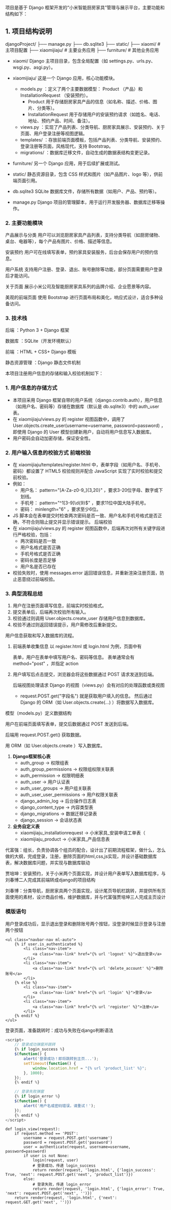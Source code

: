 项目是基于 Django 框架开发的“小米智能厨房家具”管理与展示平台，主要功能和结构如下：

## 1. 项目结构说明

djangoProject/
├── manage.py
├── db.sqlite3
├── static/
├── xiaomi/           # 主项目配置
├── xiaomijiaju/      # 主要业务应用
├── furniture/        # 其他业务应用

- xiaomi/ Django 主项目目录，包含全局配置（如 settings.py、urls.py、wsgi.py、asgi.py）。
- xiaomijiaju/ 这是一个 Django 应用，核心功能模块。

  - models.py ：定义了两个主要数据模型： Product （产品）和 InstallationRequest （安装预约）。
    - Product 用于存储厨房家具产品的信息（如名称、描述、价格、图片、分类等）。
    - InstallationRequest 用于存储用户的安装预约请求（如姓名、电话、地址、预约产品、时间、备注）。
  - views.py ：实现了产品列表、分类导航、厨房家具展示、安装预约、关于页面、用户登录注册等视图逻辑。
  - templates/ ：存放前端页面模板，包括产品列表、分类导航、安装预约、登录注册等页面，风格现代，支持 Bootstrap。
  - migrations/ ：数据库迁移文件，自动生成的数据表结构变更记录。
- furniture/ 另一个 Django 应用，用于后续扩展或测试。
- static/ 静态资源目录，包含 CSS 样式和图片（如产品图片、logo 等），供前端页面引用。
- db.sqlite3 SQLite 数据库文件，存储所有数据（如用户、产品、预约等）。
- manage.py Django 项目的管理脚本，用于运行开发服务器、数据库迁移等操作。

### 2. 主要功能模块
产品展示与分类 用户可以浏览厨房家具产品列表，支持分类导航（如厨房储物、桌台、电器等），每个产品有图片、价格、描述等信息。

安装预约 用户可在线填写表单，预约家具安装服务，后台会保存用户的预约信息。

用户系统 支持用户注册、登录、退出、账号删除等功能，部分页面需要用户登录后才能访问。

关于页面 展示小米公司及智能厨房家具系列的品牌介绍、企业愿景等内容。

美观的前端页面 使用 Bootstrap 进行页面布局和美化，响应式设计，适合多种设备访问。

### 3. 技术栈
后端 ：Python 3 + Django 框架

数据库 ：SQLite（开发环境默认）

前端 ：HTML + CSS+ Django 模板

静态资源管理 ：Django 静态文件机制



本项目注册用户信息的存储和输入校验机制如下：

### 1. 用户信息的存储方式
- 本项目采用 Django 框架自带的用户系统（django.contrib.auth），用户信息（如用户名、密码等）存储在数据库（默认是 db.sqlite3）中的 auth_user 表。
- 在 xiaomijiaju/views.py 的 register 视图函数中，调用了 User.objects.create_user(username=username, password=password) ，即使用 Django 的 User 模型创建新用户，自动将用户信息写入数据库。
- 用户密码会自动加密存储，保证安全性。
### 2. 用户输入信息的校验方式 前端校验
- 在 xiaomijiaju/templates/register.html 中，表单字段（如用户名、手机号、密码）都设置了 HTML5 校验规则并配合 JavaScript 实现了实时校验和提交前校验。
- 例如：
  - 用户名： pattern="[A-Za-z0-9_]{3,20}" ，要求3-20位字母、数字或下划线。
  - 手机号： pattern="^1[3-9]\d{9}$" ，要求11位中国大陆手机号。
  - 密码： minlength="6" ，要求至少6位。
- JS 脚本会在表单提交时检查两次密码是否一致、用户名和手机号格式是否正确，不符合则阻止提交并显示错误提示。 后端校验
- 在 xiaomijiaju/views.py 的 register 视图函数中，后端再次对所有关键字段进行严格校验，包括：
  - 两次密码是否一致
  - 用户名格式是否正确
  - 手机号格式是否正确
  - 密码长度是否足够
  - 用户名是否已存在
- 校验失败时，使用 messages.error 返回错误信息，并重新渲染注册页面，防止恶意绕过前端校验。
### 3. 典型流程总结
1. 用户在注册页面填写信息，前端实时校验格式。
2. 提交表单后，后端再次校验所有输入。
3. 校验通过则调用 User.objects.create_user 存储用户信息到数据库。
4. 校验不通过则返回错误提示，用户需修改后重新提交。

用户信息获取和写入数据库的流程。

1. 前端表单收集信息 以 register.html 或 login.html 为例，页面中有 <form> 表单，用户在表单中填写用户名、密码等信息。 表单通常会有 method="post" ，并指定 action

2. 用户填写后点击提交，浏览器会将这些数据通过 POST 请求发送到后端。

   后端视图处理请求 Django 的视图（views.py）会有对应的处理函数或类视图

	- request.POST.get("字段名") 就是获取用户填入的信息。
然后通过 Django 的 ORM（如 User.objects.create(...) ）将数据写入数据库。

模型（models.py）定义数据结构

用户在前端页面填写表单，提交后数据通过 POST 发送到后端。

后端用 request.POST.get() 获取数据。

用 ORM（如 User.objects.create ）写入数据库。

1. **Django框架核心表**
   - auth_group → 权限组表
   - auth_group_permissions → 权限组权限关联表
   - auth_permission → 权限明细表
   - auth_user → 用户认证表
   - auth_user_groups → 用户组关联表
   - auth_user_user_permissions → 用户权限关联表
   - django_admin_log → 后台操作日志表
   - django_content_type → 内容类型表
   - django_migrations → 数据迁移记录表
   - django_session → 会话状态表
2. **业务自定义表**
   - xiaomijiaju_installationrequest → 小米家具_安装申请工单表（
   - xiaomijiaju_product → 小米家具_产品信息表



代富强：组长，负责协调各个组员的配合，设计出了前期流程框架，做什么，怎么做的大纲，完成登录，注册，删除页面的html,css,js实现，并设计基础数据库表，解决数据库问题，并实现与数据库联动

贾培坤：安装预约，关于小米两个页面实现，并设计用户表单写入数据库程序，与刘春博二人完成其前端转成django的项目结构

刘春博：分类导航，厨房家具两个页面实现，设计尾页导航栏跳转，并提供所有页面使用的素材，设计商品价格，维护数据库，并与代富强贾培坤三人完成主页设计



### 模版语句

用户登录成功后，显示退出登录和删除账号两个按钮，没登录时候显示登录与注册两个按钮

```django
<ul class="navbar-nav ml-auto">
    {% if user.is_authenticated %}
        <li class="nav-item">
            <a class="nav-link" href="{% url 'logout' %}">退出登录</a>
        </li>
        <li class="nav-item">
            <a class="nav-link" href="{% url 'delete_account' %}">删除账号</a>
        </li>
    {% else %}
        <li class="nav-item">
            <a class="nav-link" href="{% url 'login' %}">登录</a>
        </li>
        <li class="nav-item">
            <a class="nav-link" href="{% url 'register' %}">注册</a>
        </li>
    {% endif %}
</ul>
```



登录页面，准备跳转时：成功与失败在django判断语法



```js
<script>
    // 登录成功弹窗并跳转
    {% if login_success %}
    $(function() {
        alert('登录成功！即将跳转到主页...');
        setTimeout(function() {
            window.location.href = "{% url 'product_list' %}";
        }, 1000);
    });
    {% endif %}

    // 登录失败弹窗
    {% if login_error %}
    $(function() {
        alert('用户名或密码错误，请重试！');
    });
    {% endif %}
</script>
```

```django
def login_view(request):
    if request.method == 'POST':
        username = request.POST.get('username')
        password = request.POST.get('password')
        user = authenticate(request, username=username, password=password)
        if user is not None:
            login(request, user)
            # 登录成功，传递 login_success
            return render(request, 'login.html', {'login_success': True, 'next': request.POST.get('next', 'product_list')})
        else:
            # 登录失败，传递 login_error
            return render(request, 'login.html', {'login_error': True, 'next': request.POST.get('next', '')})
    return render(request, 'login.html', {'next': request.GET.get('next', '')})
```



